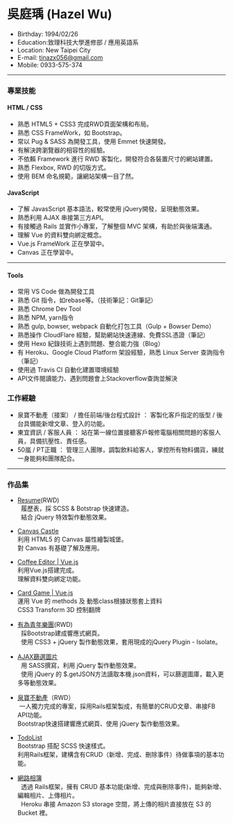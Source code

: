   
# 吳庭瑀 (Hazel Wu)
- Birthday: 1994/02/26  
- Education:致理科技大學進修部 / 應用英語系  
- Location: New Taipei City  
- E-mail: tinazx056@gmail.com  
- Mobile: 0933-575-374  
<hr>

### 專業技能  
  
#### HTML / CSS  
- 熟悉 HTML5 + CSS3 完成RWD頁面架構和布局。
- 熟悉 CSS FrameWork，如 Bootstrap。
- 常以 Pug & SASS 為開發工具，使用 Emmet 快速開發。
- 有解決跨瀏覽器的相容性的經驗。
- 不依賴 Framework 進行 RWD 客製化，開發符合各裝置尺寸的網站建置。 
- 熟悉 Flexbox, RWD 的切版方式。
- 使用 BEM 命名規範，讓網站架構一目了然。
  
#### JavaScript
- 了解 JavasScript 基本語法，較常使用 jQuery開發，呈現動態效果。
- 熟悉利用 AJAX 串接第三方API。
- 有接觸過 Rails 並實作小專案，了解整個 MVC 架構，有助於與後端溝通。
- 理解 Vue 的資料雙向綁定概念。
- Vue.js FrameWork 正在學習中。
- Canvas 正在學習中。
<hr> 

#### Tools
- 常用 VS Code 做為開發工具 
- 熟悉 Git 指令，如rebase等。（技術筆記：Git筆記）
- 熟悉 Chrome Dev Tool 
- 熟悉 NPM, yarn指令
- 熟悉 gulp, bowser, webpack 自動化打包工具（Gulp + Bowser Demo）
- 熟悉操作 CloudFlare 經驗，幫助網站快速連線、免費SSL憑證（筆記）
- 使用 Hexo 紀錄技術上遇到問題、整合能力強（Blog） 
- 有 Heroku、Google Cloud Platform 架設經驗，熟悉 Linux Server 查詢指令（筆記）
- 使用過 Travis CI 自動化建置環境經驗 
- API文件閱讀能力、遇到問題會上Stackoverflow查詢並解決
  
### 工作經驗  
  
- 泉寶不動產（接案） / 擔任前端/後台程式設計 ： 客製化客戶指定的版型 / 後台具備能新增文章、登入的功能。      
- 東宜資訊 / 客服人員 ： 站在第一線位置接聽客戶報修電腦相關問題的客服人員，具備抗壓性、責任感。    
- 50嵐 / PT正職 ： 管理三人團隊，調製飲料給客人，掌控所有物料備貨，練就一身能夠和團隊配合。    
<hr>

### 作品集  
  
- [Resume](https://hazelwu2.github.io/first-bootstrap-site-resume)(RWD)   
   履歷表，採 SCSS & Botstrap 快速建造。    
   結合 jQuery 特效製作動態效果。    

- [Canvas Castle](https://codepen.io/wualnz/pen/bxKyKN?editors=1010)
  <br>利用 HTML5 的 Canvas 屬性繪製城堡。
  <br>對 Canvas 有基礎了解及應用。
  
- [Coffee Editor | Vue.js](https://hazelwu2.github.io/CoffeeEditor/)
  <br>利用Vue.js搭建完成。
  <br>理解資料雙向綁定功能。
  
- [Card Game | Vue.js](https://hazelwu2.github.io/Card-Game-Vue/)
  <br>運用 Vue 的 methods 及 動態class根據狀態套上資料
  <br>CSS3 Transform 3D 控制翻牌
  
- [有為青年樂團](https://hazelwu2.github.io/band/portfolio.html)(RWD)  
   採Bootstrap建成響應式網頁。    
   使用 CSS3 + jQuery 製作動態效果，套用現成的jQuery Plugin - Isolate。    

- [AJAX篩選圖片](https://hazelwu2.github.io/sample)  
   用 SASS撰寫，利用 jQuery 製作動態效果。    
   使用 jQuery 的 $.getJSON方法讀取本機.json資料，可以篩選圖庫，載入更多等動態效果。    

- [泉寶不動產](https://www.quan-bao.com.tw/)（RWD）    
  一人獨力完成的專案，採用Rails框架製成，有簡單的CRUD文章、串接FB API功能。    
  Bootstrap快速搭建響應式網頁、使用 jQuery 製作動態效果。    

- [TodoList](https://todo-list-hazel.herokuapp.com/)  
   Bootstrap 搭配 SCSS 快速樣式。  
   利用Rails框架，建構含有CRUD（新增、完成、刪除事件）待做事項的基本功能。  

- [網路相簿](https://photo-album-hazel.herokuapp.com/photos)  
   透過 Rails框架，擁有 CRUD 基本功能(新增、完成與刪除事件)，能夠新增、編輯相片、上傳相片。  
   Heroku 串接 Amazon S3 storage 空間，將上傳的相片直接放在 S3 的 Bucket 裡。  

